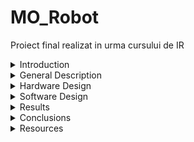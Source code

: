 # MO_Robot
Proiect final realizat in urma cursului de IR

<details>
  <summary>Introduction</summary>

## Ideea and Motivation:
The MO Robotics Project is inspired by the character MO from the animated series "Robotzi" by Creative Monkeys. MO is a quirky, humorous robot who works alongside his friend F.O.C.A in an experimental laboratory. In the series, MO is the more laid-back and scatterbrained of the duo, often causing trouble that F.O.C.A is left to fix. My project aims to bring MO to life by building a functional robot that captures his playful personality and clumsy charm.

This project is particularly meaningful to me as it allows me to combine my passion for robotics with nostalgic memories of a series I enjoyed watching during my childhood. By recreating MO, I hope to celebrate the creativity and humor of "Robotzi" while showcasing the potential of robotics to bring beloved characters to life.

##Functionality:

</details>

<details>
  <summary>General Description</summary>
  
  - Description:
  - Block Scheme:
  TBD
</details>

<details>
  <summary>Hardware Design</summary>
  List of components:
  TBD
</details>

<details>
  <summary>Software Design</summary>
  TBD
</details>

<details>
  <summary>Results</summary>
  TBD
</details>

<details>
  <summary>Conclusions</summary>
  TBD
</details>

<details>
  <summary>Resources</summary>
  TBD
</details>
